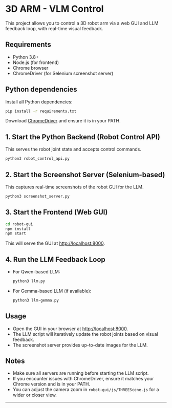 # 3D ARM - VLM Control

This project allows you to control a 3D robot arm via a web GUI and LLM feedback loop, with real-time visual feedback.

## Requirements

- Python 3.8+
- Node.js (for frontend)
- Chrome browser
- ChromeDriver (for Selenium screenshot server)

## Python dependencies
Install all Python dependencies:
```sh
pip install -r requirements.txt
```

Download [ChromeDriver](https://sites.google.com/chromium.org/driver/) and ensure it is in your PATH.

## 1. Start the Python Backend (Robot Control API)
This serves the robot joint state and accepts control commands.
```sh
python3 robot_control_api.py
```

## 2. Start the Screenshot Server (Selenium-based)
This captures real-time screenshots of the robot GUI for the LLM.
```sh
python3 screenshot_server.py
```

## 3. Start the Frontend (Web GUI)
```sh
cd robot-gui
npm install
npm start
```
This will serve the GUI at [http://localhost:8000](http://localhost:8000).

## 4. Run the LLM Feedback Loop
- For Qwen-based LLM:
  ```sh
  python3 llm.py
  ```
- For Gemma-based LLM (if available):
  ```sh
  python3 llm-gemma.py
  ```

## Usage
- Open the GUI in your browser at [http://localhost:8000](http://localhost:8000).
- The LLM script will iteratively update the robot joints based on visual feedback.
- The screenshot server provides up-to-date images for the LLM.

## Notes
- Make sure all servers are running before starting the LLM script.
- If you encounter issues with ChromeDriver, ensure it matches your Chrome version and is in your PATH.
- You can adjust the camera zoom in `robot-gui/js/THREEScene.js` for a wider or closer view.

--- 
